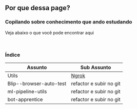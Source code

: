 ## Por que dessa page?

### Copilando sobre conhecimento que ando estudando

Veja abaixo o que você pode encontrar aqui

<br>

### Índice

| Assunto | Sub Assunto | 
|---|---|
| Utils | [Ngrok](https://williamyizima.github.io/02-Utils/01-web/#ngrok) |
| Blip--browser-auto-test | refactor e subir no git |
| ml-pipeline-utils | refactor e subir no git |
| bot-apprentice | refactor e subir no git |